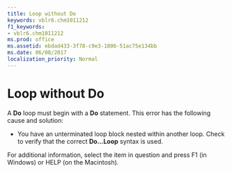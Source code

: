 ```yaml
---
title: Loop without Do
keywords: vblr6.chm1011212
f1_keywords:
- vblr6.chm1011212
ms.prod: office
ms.assetid: ebdad433-3f78-c9e3-1806-51ac75e134bb
ms.date: 06/08/2017
localization_priority: Normal
---
```



# Loop without Do

A  **Do** loop must begin with a **Do** statement. This error has the following cause and solution:



- You have an unterminated loop block nested within another loop. Check to verify that the correct  **Do...Loop** syntax is used.
    

For additional information, select the item in question and press F1 (in Windows) or HELP (on the Macintosh).

